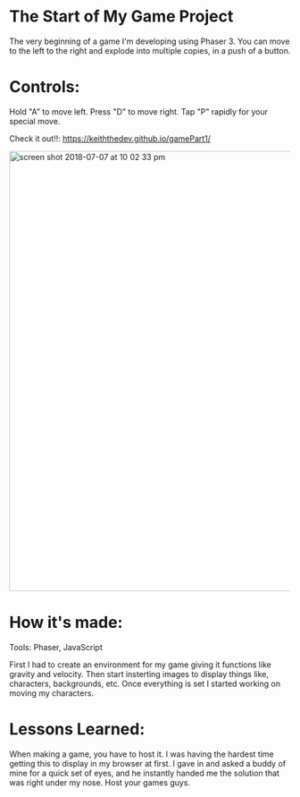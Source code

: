 # The Start of My Game Project

The very beginning of a game I'm developing using Phaser 3. You can move to the left to the right and explode into multiple copies, in a push of a button. 

# Controls:

Hold "A" to move left.
Press "D" to move right.
Tap "P" rapidly for your special move.

Check it out!!: https://keiththedev.github.io/gamePart1/

<img width="787" alt="screen shot 2018-07-07 at 10 02 33 pm" src="https://user-images.githubusercontent.com/39138244/42416029-de8b1d26-8231-11e8-9606-b995c0ef74a8.png">

# How it's made:

Tools: Phaser, JavaScript

  First I had to create an environment for my game giving it functions like gravity and velocity. Then start insterting images to display things like, characters, backgrounds, etc. Once everything is set I started working on moving my characters.
  
  # Lessons Learned:
  
  When making a game, you have to host it. I was having the hardest time getting this to display in my browser at first. I gave in and asked a buddy of mine for a quick set of eyes, and he instantly handed me the solution that was right under my nose. Host your games guys.
